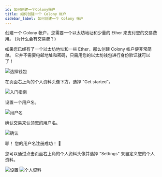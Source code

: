 ```yaml
---
id: 如何创建一个Colony账户
title: 如何创建一个 Colony 帐户
sidebar_label: 如何创建一个 Colony 帐户
---
```


创建一个 Colony 帐户，您需要一个以太坊地址和少量的 Ether 来支付您的交易费用。 (为什么会有交易费？)

如果您已经有了一个以太坊地址和一些 Ether，那么创建 Colony 帐户便非常简单。 它并不需要电邮地址和密码，只需用您的以太坊钱包进行身份验证就可以了！

![选择钱包](assets/how-to-create-a-colony-account/1.png)

在页面右上角的个人资料头像下方，选择 "Get started"。

![入门指南](assets/how-to-create-a-colony-account/2.png)

设置一个用户名。

![用户名](assets/how-to-create-a-colony-account/3.png)

确认交易来认领您的用户名。

![确认](assets/how-to-create-a-colony-account/4.png)

耶！ 您的用户名注册成功！  🎉

您可以通过点击页面右上角的个人资料头像并选择 "Settings" 来自定义您的个人资料。

![设置](assets/how-to-create-a-colony-account/5.png) ![个人资料](assets/how-to-create-a-colony-account/6.png)
